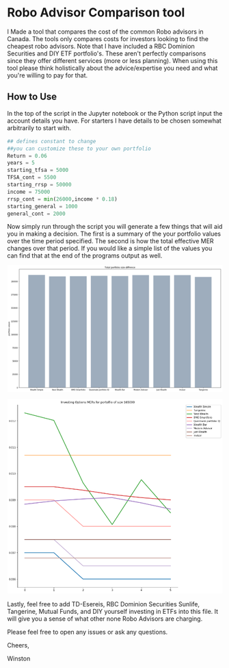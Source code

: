 # Robo Advisor Comparison tool

I Made a tool that compares the cost of the common Robo advisors in Canada.  The tools only compares costs for investors looking to find the cheapest robo advisors.  Note that I have included a RBC Dominion Securities and DIY ETF portfolio's.  These aren't perfectly comparisons since they offer different services (more or less planning).  When using this tool please think holistically about the advice/expertise you need and what you're willing to pay for that.

## How to Use
In the top of the script in the Jupyter notebook or the Python script input the account details you have. For starters I have details to be chosen somewhat arbitrarily to start with.

```python
## defines constant to change
##you can customize these to your own portfolio
Return = 0.06
years = 5
starting_tfsa = 5000
TFSA_cont = 5500
starting_rrsp = 50000
income = 75000
rrsp_cont = min(26000,income * 0.18)
starting_general = 1000
general_cont = 2000
```

Now simply run through the script you will generate a few things that will aid you in making a decision. The first is a summary of the your portfolio values over the time period specified.  The second is how the total effective MER changes over that period.  If you would like a simple list of the values you can find that at the end of the programs output as well.


<p align="center">
  <img src=images/Total%20Value%20Difference.png alt="overview" style="width: 600px;" style="height: 200px;"/>
</p>

<p align="center">
  <img src=images/MER%20fee%20distribution.png alt="overview" style="width: 600px;" style="height: 200px;"/>
</p>


Lastly, feel free to add TD-Esereis, RBC Dominion Securities Sunlife, Tangerine, Mutual Funds, and DIY yourself investing in ETFs into this file.  It will give you a sense of what other none Robo Advisors are charging.

Please feel free to open any issues or ask any questions.

Cheers,

Winston
